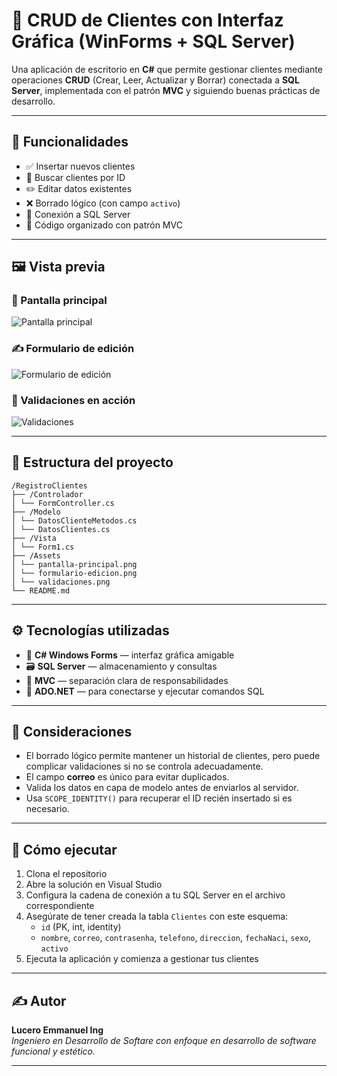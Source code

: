 # 🧾 CRUD de Clientes con Interfaz Gráfica (WinForms + SQL Server)

Una aplicación de escritorio en **C#** que permite gestionar clientes mediante operaciones **CRUD** (Crear, Leer, Actualizar y Borrar) conectada a **SQL Server**, implementada con el patrón **MVC** y siguiendo buenas prácticas de desarrollo.

---

## 🎯 Funcionalidades

- ✅ Insertar nuevos clientes
- 🔎 Buscar clientes por ID
- ✏️ Editar datos existentes
- ❌ Borrado lógico (con campo `activo`)
- 💾 Conexión a SQL Server
- 🧩 Código organizado con patrón MVC

---

## 🖼️ Vista previa

### 🌟 Pantalla principal
![Pantalla principal](Assets/pantalla-principal.png)
<!-- Aquí puedes mostrar la ventana principal de la aplicación -->

### ✍️ Formulario de edición
![Formulario de edición](Assets/formulario-edicion.png)
<!-- Muestra los campos para editar cliente -->

### 🧪 Validaciones en acción
![Validaciones](Assets/validaciones.png)
<!-- Imagen de campos con errores y el ErrorProvider activo -->

---

## 🧱 Estructura del proyecto
```
/RegistroClientes
├── /Controlador
│ └── FormController.cs
├── /Modelo
│ └── DatosClienteMetodos.cs
│ └── DatosClientes.cs
├── /Vista
│ └── Form1.cs
├── /Assets
│ └── pantalla-principal.png
│ └── formulario-edicion.png
│ └── validaciones.png
└── README.md
```
---

## ⚙️ Tecnologías utilizadas

- 🎨 **C# Windows Forms** — interfaz gráfica amigable
- 🗃️ **SQL Server** — almacenamiento y consultas
- 📐 **MVC** — separación clara de responsabilidades
- 💼 **ADO.NET** — para conectarse y ejecutar comandos SQL

---

## 🧠 Consideraciones

- El borrado lógico permite mantener un historial de clientes, pero puede complicar validaciones si no se controla adecuadamente.
- El campo **correo** es único para evitar duplicados.
- Valida los datos en capa de modelo antes de enviarlos al servidor.
- Usa `SCOPE_IDENTITY()` para recuperar el ID recién insertado si es necesario.

---

## 🚀 Cómo ejecutar

1. Clona el repositorio
2. Abre la solución en Visual Studio
3. Configura la cadena de conexión a tu SQL Server en el archivo correspondiente
4. Asegúrate de tener creada la tabla `Clientes` con este esquema:
   - `id` (PK, int, identity)
   - `nombre`, `correo`, `contrasenha`, `telefono`, `direccion`, `fechaNaci`, `sexo`, `activo`
5. Ejecuta la aplicación y comienza a gestionar tus clientes

---

## ✍️ Autor

**Lucero Emmanuel Ing**  
*Ingeniero en Desarrollo de Softare con enfoque en desarrollo de software funcional y estético.*

---

